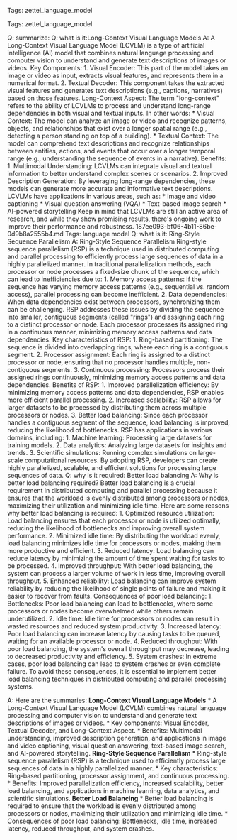 Tags: zettel_language_model

Tags: zettel_language_model

Q: summarize: Q: what is it:Long-Context Visual Language Models A: A Long-Context Visual Language Model (LCVLM) is a type of artificial intelligence (AI) model that combines natural language processing and computer vision to understand and generate text descriptions of images or videos. Key Components: 1. Visual Encoder: This part of the model takes an image or video as input, extracts visual features, and represents them in a numerical format. 2. Textual Decoder: This component takes the extracted visual features and generates text descriptions (e.g., captions, narratives) based on those features. Long-Context Aspect: The term "long-context" refers to the ability of LCVLMs to process and understand long-range dependencies in both visual and textual inputs. In other words: * Visual Context: The model can analyze an image or video and recognize patterns, objects, and relationships that exist over a longer spatial range (e.g., detecting a person standing on top of a building). * Textual Context: The model can comprehend text descriptions and recognize relationships between entities, actions, and events that occur over a longer temporal range (e.g., understanding the sequence of events in a narrative). Benefits: 1. Multimodal Understanding: LCVLMs can integrate visual and textual information to better understand complex scenes or scenarios. 2. Improved Description Generation: By leveraging long-range dependencies, these models can generate more accurate and informative text descriptions. LCVLMs have applications in various areas, such as: * Image and video captioning * Visual question answering (VQA) * Text-based image search * AI-powered storytelling Keep in mind that LCVLMs are still an active area of research, and while they show promising results, there's ongoing work to improve their performance and robustness. 187ee093-bf06-4b11-86be-0d9b8a2555b4.md Tags: language model Q: what is it: Ring-Style Sequence Parallelism A: Ring-Style Sequence Parallelism Ring-style sequence parallelism (RSP) is a technique used in distributed computing and parallel processing to efficiently process large sequences of data in a highly parallelized manner. In traditional parallelization methods, each processor or node processes a fixed-size chunk of the sequence, which can lead to inefficiencies due to: 1. Memory access patterns: If the sequence has varying memory access patterns (e.g., sequential vs. random access), parallel processing can become inefficient. 2. Data dependencies: When data dependencies exist between processors, synchronizing them can be challenging. RSP addresses these issues by dividing the sequence into smaller, contiguous segments (called "rings") and assigning each ring to a distinct processor or node. Each processor processes its assigned ring in a continuous manner, minimizing memory access patterns and data dependencies. Key characteristics of RSP: 1. Ring-based partitioning: The sequence is divided into overlapping rings, where each ring is a contiguous segment. 2. Processor assignment: Each ring is assigned to a distinct processor or node, ensuring that no processor handles multiple, non-contiguous segments. 3. Continuous processing: Processors process their assigned rings continuously, minimizing memory access patterns and data dependencies. Benefits of RSP: 1. Improved parallelization efficiency: By minimizing memory access patterns and data dependencies, RSP enables more efficient parallel processing. 2. Increased scalability: RSP allows for larger datasets to be processed by distributing them across multiple processors or nodes. 3. Better load balancing: Since each processor handles a contiguous segment of the sequence, load balancing is improved, reducing the likelihood of bottlenecks. RSP has applications in various domains, including: 1. Machine learning: Processing large datasets for training models. 2. Data analytics: Analyzing large datasets for insights and trends. 3. Scientific simulations: Running complex simulations on large-scale computational resources. By adopting RSP, developers can create highly parallelized, scalable, and efficient solutions for processing large sequences of data. Q: why is it required: Better load balancing A: Why is better load balancing required? Better load balancing is a crucial requirement in distributed computing and parallel processing because it ensures that the workload is evenly distributed among processors or nodes, maximizing their utilization and minimizing idle time. Here are some reasons why better load balancing is required: 1. Optimized resource utilization: Load balancing ensures that each processor or node is utilized optimally, reducing the likelihood of bottlenecks and improving overall system performance. 2. Minimized idle time: By distributing the workload evenly, load balancing minimizes idle time for processors or nodes, making them more productive and efficient. 3. Reduced latency: Load balancing can reduce latency by minimizing the amount of time spent waiting for tasks to be processed. 4. Improved throughput: With better load balancing, the system can process a larger volume of work in less time, improving overall throughput. 5. Enhanced reliability: Load balancing can improve system reliability by reducing the likelihood of single points of failure and making it easier to recover from faults. Consequences of poor load balancing: 1. Bottlenecks: Poor load balancing can lead to bottlenecks, where some processors or nodes become overwhelmed while others remain underutilized. 2. Idle time: Idle time for processors or nodes can result in wasted resources and reduced system productivity. 3. Increased latency: Poor load balancing can increase latency by causing tasks to be queued, waiting for an available processor or node. 4. Reduced throughput: With poor load balancing, the system's overall throughput may decrease, leading to decreased productivity and efficiency. 5. System crashes: In extreme cases, poor load balancing can lead to system crashes or even complete failure. To avoid these consequences, it is essential to implement better load balancing techniques in distributed computing and parallel processing systems.

A: Here are the summaries: **Long-Context Visual Language Models** * A Long-Context Visual Language Model (LCVLM) combines natural language processing and computer vision to understand and generate text descriptions of images or videos. * Key components: Visual Encoder, Textual Decoder, and Long-Context Aspect. * Benefits: Multimodal understanding, improved description generation, and applications in image and video captioning, visual question answering, text-based image search, and AI-powered storytelling. **Ring-Style Sequence Parallelism** * Ring-style sequence parallelism (RSP) is a technique used to efficiently process large sequences of data in a highly parallelized manner. * Key characteristics: Ring-based partitioning, processor assignment, and continuous processing. * Benefits: Improved parallelization efficiency, increased scalability, better load balancing, and applications in machine learning, data analytics, and scientific simulations. **Better Load Balancing** * Better load balancing is required to ensure that the workload is evenly distributed among processors or nodes, maximizing their utilization and minimizing idle time. * Consequences of poor load balancing: Bottlenecks, idle time, increased latency, reduced throughput, and system crashes.
